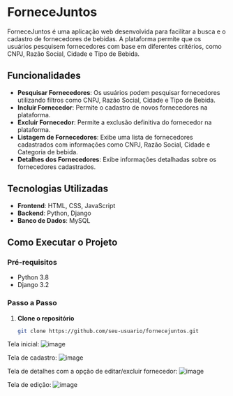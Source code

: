 # ForneceJuntos

ForneceJuntos é uma aplicação web desenvolvida para facilitar a busca e o cadastro de fornecedores de bebidas. A plataforma permite que os usuários pesquisem fornecedores com base em diferentes critérios, como CNPJ, Razão Social, Cidade e Tipo de Bebida.

## Funcionalidades

- **Pesquisar Fornecedores**: Os usuários podem pesquisar fornecedores utilizando filtros como CNPJ, Razão Social, Cidade e Tipo de Bebida.
- **Incluir Fornecedor**: Permite o cadastro de novos fornecedores na plataforma.
- **Excluir Fornecedor**: Permite a exclusão definitiva do fornecedor na plataforma.
- **Listagem de Fornecedores**: Exibe uma lista de fornecedores cadastrados com informações como CNPJ, Razão Social, Cidade e Categoria de bebida.
- **Detalhes dos Fornecedores**: Exibe informações detalhadas sobre os fornecedores cadastrados.

## Tecnologias Utilizadas

- **Frontend**: HTML, CSS, JavaScript
- **Backend**: Python, Django
- **Banco de Dados**: MySQL

## Como Executar o Projeto

### Pré-requisitos

- Python 3.8
- Django 3.2

### Passo a Passo

1. **Clone o repositório**

   ```bash
   git clone https://github.com/seu-usuario/fornecejuntos.git

Tela inicial:
![image](https://github.com/user-attachments/assets/1f9712ad-c33e-4cf6-a3e0-60c3e48fb15a)

Tela de cadastro:
![image](https://github.com/user-attachments/assets/eb85858f-61db-48fa-8cbd-5d3d39ac9424)

Tela de detalhes com a opção de editar/excluir fornecedor:
![image](https://github.com/user-attachments/assets/d024c560-93ee-4755-8af1-a118c4cffbc2)

Tela de edição:
![image](https://github.com/user-attachments/assets/1c078980-4a95-4e77-b5cd-bb9f09a296b4)


